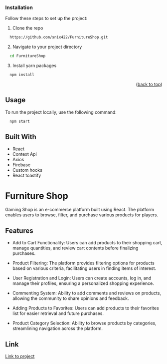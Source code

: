 ### Installation

Follow these steps to set up the project:

1. Clone the repo
```sh
  https://github.com/snix422/FurnitureShop.git
```
2. Navigate to your project directory
```sh
  cd FurnitureShop
```

3. Install yarn packages
```sh
  npm install
```

<p align="right">(<a href="#readme-top">back to top</a>)</p>

<a name="usage"></a>
## Usage

To run the project locally, use the following command:

```sh
  npm start
```

## Built With
- React
- Context Api
- Axios
- Firebase
- Custom hooks
- React toastify


# Furniture Shop

Gaming Shop is an e-commerce platform built using React. The platform enables users to browse, filter, and purchase various products for players.


## Features

- Add to Cart Functionality: Users can add products to their shopping cart, manage quantities, and review cart contents before finalizing purchases.

- Product Filtering: The platform provides filtering options for products based on various criteria, facilitating users in finding items of interest.

- User Registration and Login: Users can create accounts, log in, and manage their profiles, ensuring a personalized shopping experience.

- Commenting System: Ability to add comments and reviews on products, allowing the community to share opinions and feedback.

- Adding Products to Favorites: Users can add products to their favorites list for easier retrieval and future purchases.

- Product Category Selection: Ability to browse products by categories, streamlining navigation across the platform.


## Link 

   [Link to project](https://tourmaline-nougat-fb3109.netlify.app/)
